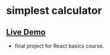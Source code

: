 # simplest calculator
## [Live Demo](https://simplest-calculator.vercel.app/)

- final project for React basics course.
